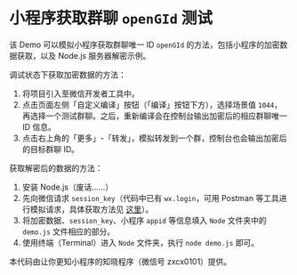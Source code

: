 # 小程序获取群聊 `openGId` 测试

该 Demo 可以模拟小程序获取群聊唯一 ID `openGId` 的方法，包括小程序的加密数据获取，以及 Node.js 服务器解密示例。

调试状态下获取加密数据的方法：

1. 将项目引入至微信开发者工具中。
2. 点击页面左侧「自定义编译」按钮（「编译」按钮下方），选择场景值 `1044`，再选择一个测试群聊。之后，重新编译会在控制台输出加密后的相应群聊唯一 ID 信息。
3. 点击右上角的「更多」-「转发」，模拟转发到一个群，控制台也会输出加密后的目标群聊 ID。

获取解密后的数据的方法：

1. 安装 Node.js（废话……）
1. 先向微信请求 `session_key`（代码中已有 `wx.login`，可用 Postman 等工具进行模拟请求，具体获取方法见 [这里](https://mp.weixin.qq.com/debug/wxadoc/dev/api/api-login.html)）。
2. 将加密数据、`session_key`、小程序 `appid` 等信息填入 `Node` 文件夹中的 `demo.js` 文件相应的部分。
3. 使用终端（Terminal）进入 `Node` 文件夹，执行 `node demo.js` 即可。

本代码由让你更知小程序的知晓程序（微信号 zxcx0101）提供。